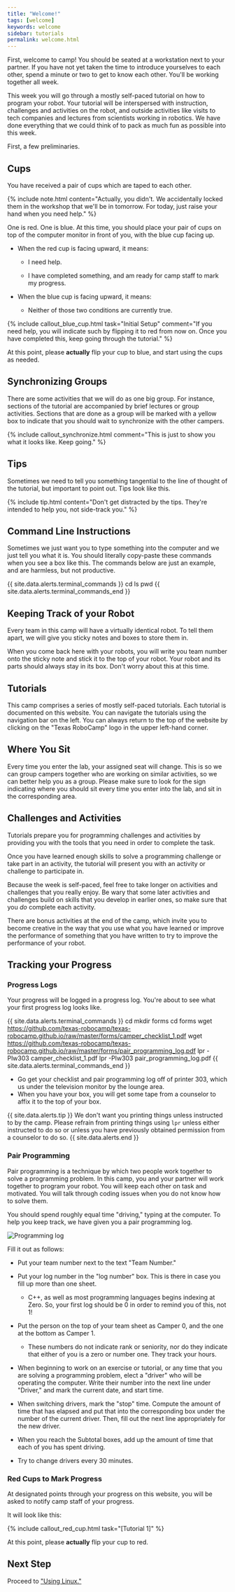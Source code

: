 ```yaml
---
title: "Welcome!"
tags: [welcome]
keywords: welcome
sidebar: tutorials
permalink: welcome.html
---
```


First, welcome to camp! You should be seated at a workstation next to your partner. If you have not yet taken the time to introduce yourselves to each other, spend a minute or two to get to know each other. You'll be working together all week.

This week you will go through a mostly self-paced tutorial on how to program your robot. Your tutorial will be interspersed with instruction, challenges and activities on the robot, and outside activities like visits to tech companies and lectures from scientists working in robotics. We have done everything that we could think of to pack as much fun as possible into this week.

First, a few preliminaries.

## Cups

You have received a pair of cups which are taped to each other.

{% include note.html content="Actually, you didn't. We accidentally locked them in the workshop that we'll be in tomorrow. For today, just raise your hand when you need help." %}

One is red. One is blue. At this time, you should place your pair of cups on top of the computer monitor in front of you, with the blue cup facing up.

* When the red cup is facing upward, it means:

   * I need help.
 
   * I have completed something, and am ready for camp staff to mark my progress.

* When the blue cup is facing upward, it means:

  * Neither of those two conditions are currently true.

{% include callout_blue_cup.html task="Initial Setup" comment="If you need help, you will indicate such by flipping it to red from now on. Once you have completed this, keep going through the tutorial." %}


At this point, please **actually** flip your cup to blue, and start using the cups as needed. 

## Synchronizing Groups

There are some activities that we will do as one big group. For instance, sections of the tutorial are accompanied by brief lectures or group activities. Sections that are done as a group will be marked with a yellow box to indicate that you should wait to synchronize with the other campers.

{% include callout_synchronize.html  comment="This is just to show you what it looks like. Keep going." %}

## Tips

Sometimes we need to tell you something tangential to the line of thought of the tutorial, but important to point out. Tips look like this.

{% include tip.html content="Don't get distracted by the tips. They're intended to help you, not side-track you." %}

## Command Line Instructions

Sometimes we just want you to type something into the computer and we just tell you what it is. You should literally copy-paste these commands when you see a box like this. The commands below are just an example, and are harmless, but not productive.

{{ site.data.alerts.terminal_commands }}
cd
ls
pwd
{{ site.data.alerts.terminal_commands_end }}

## Keeping Track of your Robot

Every team in this camp will have a virtually identical robot. To tell them apart, we will give you sticky notes and boxes to store them in.

When you come back here with your robots, you will write you team number onto the sticky note and stick it to the top of your robot. Your robot and its parts should always stay in its box. Don't worry about this at this time.

## Tutorials

This camp comprises a series of mostly self-paced tutorials. Each tutorial is documented on this website. You can navigate the tutorials using the navigation bar on the left. You can always return to the top of the website by clicking on the "Texas RoboCamp" logo in the upper left-hand corner.

## Where You Sit

Every time you enter the lab, your assigned seat will change. This is so we can group campers together who are working on similar activities, so we can better help you as a group. Please make sure to look for the sign indicating where you should sit every time you enter into the lab, and sit in the corresponding area.

## Challenges and Activities

Tutorials prepare you for programming challenges and activities by providing you with the tools that you need in order to complete the task.

Once you have learned enough skills to solve a programming challenge or take part in an activity, the tutorial will present you with an activity or challenge to participate in.

Because the week is self-paced, feel free to take longer on activities and challenges that you really enjoy. Be wary that some later activities and challenges build on skills that you develop in earlier ones, so make sure that you *do* complete each activity.

There are bonus activities at the end of the camp, which invite you to become creative in the way that you use what you have learned or improve the performance of something that you have written to try to improve the performance of your robot.

## Tracking your Progress

### Progress Logs

Your progress will be logged in a progress log. You're about to see what your first progress log looks like.

{{ site.data.alerts.terminal_commands }}
cd
mkdir forms
cd forms
wget https://github.com/texas-robocamp/texas-robocamp.github.io/raw/master/forms/camper_checklist_1.pdf
wget https://github.com/texas-robocamp/texas-robocamp.github.io/raw/master/forms/pair_programming_log.pdf
lpr -Plw303 camper_checklist_1.pdf
lpr -Plw303 pair_programming_log.pdf
{{ site.data.alerts.terminal_commands_end }}

- Go get your checklist and pair programming log off of printer 303, which us under the television monitor by the lounge area.
- When you have your box, you will get some tape from a counselor to affix it to the top of your box.

{{ site.data.alerts.tip }}
We don't want you printing things unless instructed to by the camp. Please refrain from printing things using `lpr` unless either instructed to do so or unless you have previously obtained permission from a counselor to do so.
{{ site.data.alerts.end }}

### Pair Programming

Pair programming is a technique by which two people work together to solve a programming problem. In this camp, you and your partner will work together to program your robot. You will keep each other on task and motivated. You will talk through coding issues when you do not know how to solve them.

You should spend roughly equal time "driving," typing at the computer. To help you keep track, we have given you a pair programming log.

![Programming log](images/programming_log.png)

Fill it out as follows:

* Put your team number next to the text "Team Number."

* Put your log number in the "log number" box. This is there in case you fill up more than one sheet.

  * C++, as well as most programming languages begins indexing at Zero. So, your first log should be 0 in order to remind you of this, not 1!

* Put the person on the top of your team sheet as Camper 0, and the one at the bottom as Camper 1.

  * These numbers do not indicate rank or seniority, nor do they indicate that either of you is a zero or number one. They track your hours.

* When beginning to work on an exercise or tutorial, or any time that you are solving a programming problem, elect a "driver" who will be operating the computer. Write their number into the next line under "Driver," and mark the current date, and start time.

* When switching drivers, mark the "stop" time. Compute the amount of time that has elapsed and put that into the corresponding box under the number of the current driver. Then, fill out the next line appropriately for the new driver.

* When you reach the Subtotal boxes, add up the amount of time that each of you has spent driving.

* Try to change drivers every 30 minutes.

### Red Cups to Mark Progress

At designated points through your progress on this website, you will be asked to notify camp staff of your progress.

It will look like this:

{% include callout_red_cup.html task="[Tutorial 1]" %}

At this point, please **actually** flip your cup to red.

## Next Step

Proceed to ["Using Linux."](/using_linux.html)

